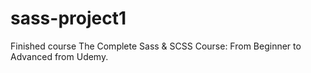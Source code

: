 # sass-project1

Finished course The Complete Sass & SCSS Course: From Beginner to Advanced from Udemy.
